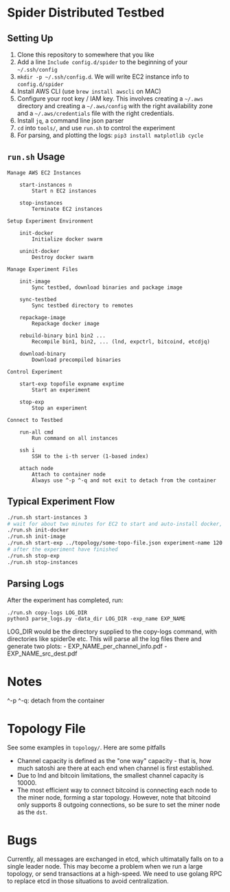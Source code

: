 # Spider Distributed Testbed

## Setting Up

1. Clone this repository to somewhere that you like
2. Add a line `Include config.d/spider` to the beginning of your `~/.ssh/config`
3. `mkdir -p ~/.ssh/config.d`. We will write EC2 instance info to `config.d/spider`
4. Install AWS CLI (use `brew install awscli` on MAC) 
5. Configure your root key / IAM key. This involves creating a `~/.aws` directory and creating a `~/.aws/config` with the right availability zone and a `~/.aws/credentials` file with the right credentials.
6. Install `jq`, a command line json parser
7. `cd` into `tools/`, and use `run.sh` to control the experiment
8. For parsing, and plotting the logs: `pip3 install matplotlib cycle`


## `run.sh` Usage

```
Manage AWS EC2 Instances

    start-instances n
        Start n EC2 instances

    stop-instances
        Terminate EC2 instances

Setup Experiment Environment

    init-docker
        Initialize docker swarm

    uninit-docker
        Destroy docker swarm

Manage Experiment Files

    init-image
        Sync testbed, download binaries and package image

    sync-testbed
        Sync testbed directory to remotes

    repackage-image
        Repackage docker image

    rebuild-binary bin1 bin2 ...
        Recompile bin1, bin2, ... (lnd, expctrl, bitcoind, etcdjq)

    download-binary
        Download precompiled binaries

Control Experiment

    start-exp topofile expname exptime
        Start an experiment

    stop-exp
        Stop an experiment

Connect to Testbed

    run-all cmd
        Run command on all instances

    ssh i
        SSH to the i-th server (1-based index)

    attach node
        Attach to container node
        Always use ^-p ^-q and not exit to detach from the container

```

## Typical Experiment Flow

```bash
./run.sh start-instances 3
# wait for about two minutes for EC2 to start and auto-install docker, go, etc.
./run.sh init-docker
./run.sh init-image
./run.sh start-exp ../topology/some-topo-file.json experiment-name 120
# after the experiment have finished
./run.sh stop-exp
./run.sh stop-instances
```

## Parsing Logs

After the experiment has completed, run:
```
./run.sh copy-logs LOG_DIR
python3 parse_logs.py -data_dir LOG_DIR -exp_name EXP_NAME	
```

LOG_DIR would be the directory supplied to the copy-logs command, with
directories like spider0e etc. This will parse all the log files there
and generate two plots:
	- EXP_NAME_per_channel_info.pdf
	- EXP_NAME_src_dest.pdf	

# Notes
^-p ^-q: detach from the container

# Topology File

See some examples in `topology/`. Here are some pitfalls

- Channel capacity is defined as the "one way" capacity - that is, how much satoshi are there at each end when channel is first established.
- Due to lnd and bitcoin limitations, the smallest channel capacity is 10000.
- The most efficient way to connect bitcoind is connecting each node to the miner node, forming a star topology. However, note that bitcoind only supports 8 outgoing connections, so be sure to set the miner node as the `dst`.

# Bugs

Currently, all messages are exchanged in etcd, which ultimatally falls on to a single leader node. This may become a problem when we run a large topology, or send transactions at a high-speed. We need to use golang RPC to replace etcd in those situations to avoid centralization.

